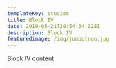 ```yaml
---
templateKey: studios
title: Block IV
date: 2019-05-21T20:54:54.028Z
description: Block IV
featuredimage: /img/jumbotron.jpg
---
```

Block IV content
